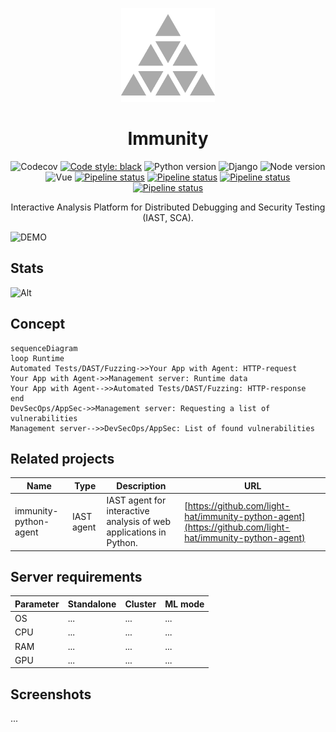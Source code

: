 <p align="center">
<img alt="Logo" src="frontend/public/favicon_gray.png" height="150px">
</p>

<h1 align="center">Immunity</h1>

<p align="center">
<img alt="Codecov" src="https://img.shields.io/codecov/c/github/light-hat/immunity.svg">
<a href="https://github.com/psf/black"><img alt="Code style: black" src="https://img.shields.io/badge/code%20style-black-000000.svg"></a>
<img alt="Python version" src="https://img.shields.io/badge/Python-3.12-3776AB.svg?style=flat&logo=python&logoColor=white">
<img alt="Django" src="https://img.shields.io/badge/Django-092E20?style=for-the-badge&logo=django&logoColor=green&style=flat">
<img alt="Node version" src="https://img.shields.io/badge/Node.js-20+-339933?logo=node.js&logoColor=white&style=flat">
<img alt="Vue" src="https://img.shields.io/badge/Vue.js-35495E?style=for-the-badge&logo=vuedotjs&logoColor=4FC08D&style=flat">
<a href="https://github.com/light-hat/smart_ids/actions"><img alt="Pipeline status" src="https://github.com/light-hat/immunity/workflows/CodeQL/badge.svg"></a>
<a href="https://github.com/light-hat/smart_ids/actions"><img alt="Pipeline status" src="https://github.com/light-hat/immunity/workflows/Build%20&%20Push%20Docker%20Image/badge.svg"></a>
<a href="https://github.com/light-hat/smart_ids/actions"><img alt="Pipeline status" src="https://github.com/light-hat/immunity/workflows/Unit%20Test/badge.svg"></a>
<a href="https://github.com/light-hat/smart_ids/actions"><img alt="Pipeline status" src="https://github.com/light-hat/immunity/workflows/Build%20&%20Deploy%20Documentation/badge.svg"></a>
</p>

<p align="center">
Interactive Analysis Platform for Distributed Debugging and Security Testing (IAST, SCA). 
</p>

<img alt="DEMO" src="assets/demo.gif">

## Stats

![Alt](https://repobeats.axiom.co/api/embed/60164b1bae35c9b96114fbddcd887eef0515959a.svg "Repobeats analytics image")

## Concept

```mermaid
sequenceDiagram
loop Runtime
Automated Tests/DAST/Fuzzing->>Your App with Agent: HTTP-request
Your App with Agent->>Management server: Runtime data
Your App with Agent-->>Automated Tests/DAST/Fuzzing: HTTP-response
end
DevSecOps/AppSec->>Management server: Requesting a list of vulnerabilities
Management server-->>DevSecOps/AppSec: List of found vulnerabilities

```

## Related projects

| Name                  | Type       | Description                                                        | URL                                                                                                      |
| --------------------- | ---------- | ------------------------------------------------------------------ | -------------------------------------------------------------------------------------------------------- |
| immunity-python-agent | IAST agent | IAST agent for interactive analysis of web applications in Python. | [https://github.com/light-hat/immunity-python-agent](https://github.com/light-hat/immunity-python-agent) |

## Server requirements

| Parameter | Standalone                | Cluster            | ML mode            |
|-----------|---------------------------|--------------------|--------------------|
| OS        | ...   |      ...              |            ...        |
| CPU       | ...                  |         ...           |         ...           |
| RAM       | ...                     |         ...           |     ...               |
| GPU       | ...       |        ...            |      ...              |

## Screenshots

...
